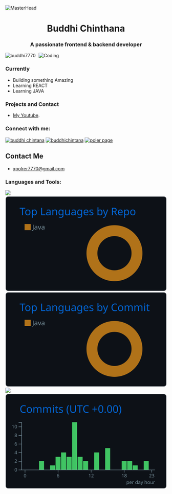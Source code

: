 ![MasterHead](https://user-images.githubusercontent.com/74038190/241765440-80728820-e06b-4f96-9c9e-9df46f0cc0a5.gif)
<h1 align="center">Buddhi Chinthana</h1>
<h3 align="center">A passionate frontend & backend developer</h3>
<img align="right" alt="Coding" width="400" src="https://fiverr-res.cloudinary.com/images/t_main1,q_auto,f_auto,q_auto,f_auto/gigs3/263425915/original/99ad6f46318094cdfbce6f6a2586a698f2f6c4e1/make-animation-for-your-website-svg-gif-lottie.jpg">

<p align="left"> <img src="https://komarev.com/ghpvc/?username=buddhi7770&label=Profile%20views&color=0e75b6&style=flat" alt="buddhi7770" /> </p>

### Currently
* Building something Amazing
* Learning REACT
* Learning JAVA

### Projects and Contact
* <a href="https://youtube.com/@polerpage7023?si=Fgg1oU2HkfOWcnE5" target="blank">My Youtube</a>.


<h3 align="left">Connect with me:</h3>
<p align="left">
<a href="https://fb.com/buddhi chintana" target="blank"><img align="center" src="https://raw.githubusercontent.com/rahuldkjain/github-profile-readme-generator/master/src/images/icons/Social/facebook.svg" alt="buddhi chintana" height="30" width="40" /></a>
<a href="https://instagram.com/buddhichintana" target="blank"><img align="center" src="https://raw.githubusercontent.com/rahuldkjain/github-profile-readme-generator/master/src/images/icons/Social/instagram.svg" alt="buddhichintana" height="30" width="40" /></a>
<a href="https://youtube.com/@polerpage7023?si=Fgg1oU2HkfOWcnE5" target="blank"><img align="center" src="https://raw.githubusercontent.com/rahuldkjain/github-profile-readme-generator/master/src/images/icons/Social/youtube.svg" alt="poler page" height="30" width="40" /></a>
</p>

## Contact Me
* xpolrer7770@gmail.com

<h3 align="left">Languages and Tools:</h3>

[![](https://raw.githubusercontent.com/Buddhi7770/Buddhi7770/main/profile-summary-card-output/github_dark/0-profile-details.svg)](https://github.com/vn7n24fzkq/github-profile-summary-cards)
[![](https://raw.githubusercontent.com/Buddhi7770/Buddhi7770/main/profile-summary-card-output/github_dark/1-repos-per-language.svg)](https://github.com/vn7n24fzkq/github-profile-summary-cards) [![](https://raw.githubusercontent.com/Buddhi7770/Buddhi7770/main/profile-summary-card-output/github_dark/2-most-commit-language.svg)](https://github.com/vn7n24fzkq/github-profile-summary-cards)
[![](https://raw.githubusercontent.com/Buddhi7770/Buddhi7770/main/profile-summary-card-output/github_dark/3-stats.svg)](https://github.com/vn7n24fzkq/github-profile-summary-cards) [![](https://raw.githubusercontent.com/Buddhi7770/Buddhi7770/main/profile-summary-card-output/github_dark/4-productive-time.svg)](https://github.com/vn7n24fzkq/github-profile-summary-cards)



